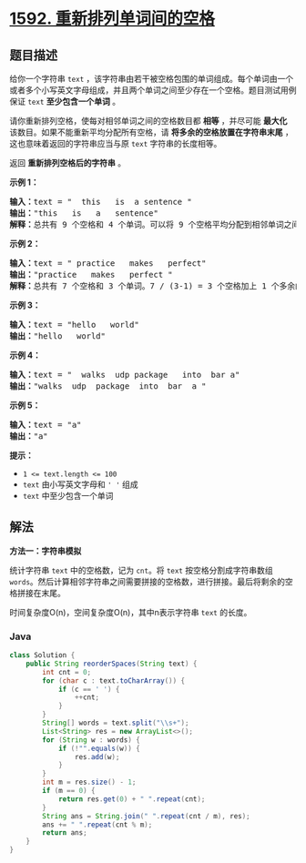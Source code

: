 # [1592. 重新排列单词间的空格](https://leetcode.cn/problems/rearrange-spaces-between-words)

## 题目描述

<p>给你一个字符串 <code>text</code> ，该字符串由若干被空格包围的单词组成。每个单词由一个或者多个小写英文字母组成，并且两个单词之间至少存在一个空格。题目测试用例保证 <code>text</code> <strong>至少包含一个单词</strong> 。</p>

<p>请你重新排列空格，使每对相邻单词之间的空格数目都 <strong>相等</strong> ，并尽可能 <strong>最大化</strong> 该数目。如果不能重新平均分配所有空格，请 <strong>将多余的空格放置在字符串末尾</strong> ，这也意味着返回的字符串应当与原 <code>text</code> 字符串的长度相等。</p>

<p>返回 <strong>重新排列空格后的字符串</strong> 。</p>

<p><strong>示例 1：</strong></p>

<pre><strong>输入：</strong>text = &quot;  this   is  a sentence &quot;
<strong>输出：</strong>&quot;this   is   a   sentence&quot;
<strong>解释：</strong>总共有 9 个空格和 4 个单词。可以将 9 个空格平均分配到相邻单词之间，相邻单词间空格数为：9 / (4-1) = 3 个。
</pre>

<p><strong>示例 2：</strong></p>

<pre><strong>输入：</strong>text = &quot; practice   makes   perfect&quot;
<strong>输出：</strong>&quot;practice   makes   perfect &quot;
<strong>解释：</strong>总共有 7 个空格和 3 个单词。7 / (3-1) = 3 个空格加上 1 个多余的空格。多余的空格需要放在字符串的末尾。
</pre>

<p><strong>示例 3：</strong></p>

<pre><strong>输入：</strong>text = &quot;hello   world&quot;
<strong>输出：</strong>&quot;hello   world&quot;
</pre>

<p><strong>示例 4：</strong></p>

<pre><strong>输入：</strong>text = &quot;  walks  udp package   into  bar a&quot;
<strong>输出：</strong>&quot;walks  udp  package  into  bar  a &quot;
</pre>

<p><strong>示例 5：</strong></p>

<pre><strong>输入：</strong>text = &quot;a&quot;
<strong>输出：</strong>&quot;a&quot;
</pre>

<p><strong>提示：</strong></p>

<ul>
	<li><code>1 &lt;= text.length &lt;= 100</code></li>
	<li><code>text</code> 由小写英文字母和 <code>&#39; &#39;</code> 组成</li>
	<li><code>text</code> 中至少包含一个单词</li>
</ul>

## 解法

**方法一：字符串模拟**

统计字符串 `text` 中的空格数，记为 `cnt`。将 `text` 按空格分割成字符串数组 `words`。然后计算相邻字符串之间需要拼接的空格数，进行拼接。最后将剩余的空格拼接在末尾。

时间复杂度O(n)，空间复杂度O(n)，其中n表示字符串 `text` 的长度。

### **Java**

```java
class Solution {
    public String reorderSpaces(String text) {
        int cnt = 0;
        for (char c : text.toCharArray()) {
            if (c == ' ') {
                ++cnt;
            }
        }
        String[] words = text.split("\\s+");
        List<String> res = new ArrayList<>();
        for (String w : words) {
            if (!"".equals(w)) {
                res.add(w);
            }
        }
        int m = res.size() - 1;
        if (m == 0) {
            return res.get(0) + " ".repeat(cnt);
        }
        String ans = String.join(" ".repeat(cnt / m), res);
        ans += " ".repeat(cnt % m);
        return ans;
    }
}
```
